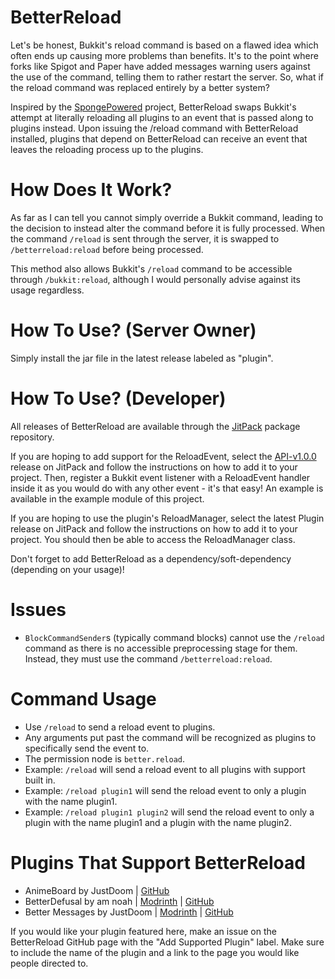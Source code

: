 # BetterReload

Let's be honest, Bukkit's reload command is based on a flawed idea which often ends up causing more problems than
benefits. It's to the point where forks like Spigot and Paper have added messages warning users against the use of the
command, telling them to rather restart the server. So, what if the reload command was replaced entirely by a better
system?

Inspired by the [SpongePowered](https://github.com/SpongePowered/Sponge) project, BetterReload swaps Bukkit's attempt
at literally reloading all plugins to an event that is passed along to plugins instead. Upon issuing the /reload
command with BetterReload installed, plugins that depend on BetterReload can receive an event that leaves the reloading
process up to the plugins.

# How Does It Work?

As far as I can tell you cannot simply override a Bukkit command, leading to the decision to instead alter the command 
before it is fully processed. When the command `/reload` is sent through the server, it is swapped to `/betterreload:reload`
before being processed.

This method also allows Bukkit's `/reload` command to be accessible through `/bukkit:reload`, although I would personally
advise against its usage regardless.

# How To Use? (Server Owner)

Simply install the jar file in the latest release labeled as "plugin".

# How To Use? (Developer)

All releases of BetterReload are available through the [JitPack](https://jitpack.io/#amnoah/betterreload) package repository.

If you are hoping to add support for the ReloadEvent, select the [API-v1.0.0](https://jitpack.io/#amnoah/betterreload/API-v1.0.0)
release on JitPack and follow the instructions on how to add it to your project. Then, register a Bukkit event listener
with a ReloadEvent handler inside it as you would do with any other event - it's that easy! An example is available in
the example module of this project.

If you are hoping to use the plugin's ReloadManager, select the latest Plugin release on JitPack and follow the
instructions on how to add it to your project. You should then be able to access the ReloadManager class.

Don't forget to add BetterReload as a dependency/soft-dependency (depending on your usage)!

# Issues

- `BlockCommandSender`s (typically command blocks) cannot use the `/reload` command as there is no accessible preprocessing
stage for them. Instead, they must use the command `/betterreload:reload`.

# Command Usage

- Use `/reload` to send a reload event to plugins.
- Any arguments put past the command will be recognized as plugins to specifically send the event to.
- The permission node is `better.reload`.
- Example: `/reload` will send a reload event to all plugins with support built in.
- Example: `/reload plugin1` will send the reload event to only a plugin with the name plugin1.
- Example: `/reload plugin1 plugin2` will send the reload event to only a plugin with the name plugin1 and a plugin with the name plugin2.

# Plugins That Support BetterReload

- AnimeBoard by JustDoom | [GitHub](https://github.com/JustDoom/AnimeBoard)
- BetterDefusal by am noah | [Modrinth](https://modrinth.com/plugin/betterdefusal) | [GitHub](https://github.com/amnoah/BetterDefusal)
- Better Messages by JustDoom | [Modrinth](https://modrinth.com/plugin/bettermessages) | [GitHub](https://github.com/JustDoom/Better-Messages)

If you would like your plugin featured here, make an issue on the BetterReload GitHub page with the "Add Supported Plugin"
label. Make sure to include the name of the plugin and a link to the page you would like people directed to.
